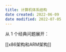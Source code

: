 ```yaml
---
title: 计算机体系结构
date created: 2022-06-09
date modified: 2022-07-05
---
```

从 1 个经典问题展开：

[[x86架构和ARM架构]]
